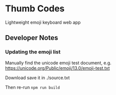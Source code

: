 # Thumb Codes

Lightweight emoji keyboard web app

## Developer Notes

### Updating the emoji list

Manually find the unicode emoji test document, e.g. https://unicode.org/Public/emoji/13.0/emoji-test.txt

Download save it in ./source.txt

Then re-run `npm run build`


